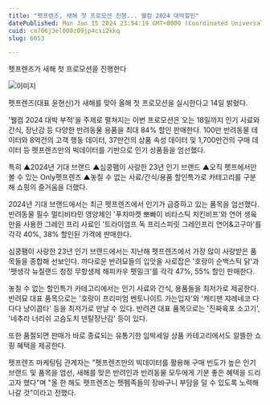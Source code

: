 ```yaml
---
title: "펫프렌즈, 새해 첫 프로모션 진행... 웰컴 2024 대박할인"
datePublished: Mon Jan 15 2024 23:54:19 GMT+0000 (Coordinated Universal Time)
cuid: cm706j3el000z09jp4cxi2kkq
slug: 6053

---
```



펫프렌즈가 새해 첫 프로모션을 진행한다

![이미지](https://cdn.hashnode.com/res/hashnode/image/upload/v1739260053075/33d7ae6e-96f9-4ad3-9cb4-eddbbc227323.png)

펫프렌즈(대표 윤현신)가 새해를 맞아 올해 첫 프로모션을 실시한다고 14일 밝혔다.

'웰컴 2024 대박 부적'을 주제로 펼쳐지는 이번 프로모션은 오는 18일까지 인기 사료와 간식, 장난감 등 다양한 반려동물 용품을 최대 84% 할인 판매한다. 100만 반려동물 데이터와 8억건의 고객 행동 데이터, 37만건의 상품 속성 데이터 및 1,700만건의 구매 데이터 등 펫프렌즈만의 빅데이터를 기반으로 인기 상품들을 엄선했다.

특히 ▲2024년 기대 브랜드 ▲심쿵팸이 사랑한 23년 인기 브랜드 ▲오직 펫프에서만 볼 수 있는 Only펫프렌즈 ▲놓칠 수 없는 사료/간식/용품 할인특가로 카테고리를 구분해 쇼핑의 즐거움을 더했다.

2024년 기대 브랜드에서는 최근 펫프렌즈에서 인기가 급증하고 있는 품목을 엄선했다. 반려동물 필수 멀티비타민 영양제인 '푸치마켓 뽀빠이 비타스틱 치킨비프'와 연어 생육만을 사용한 그레인 프리 사료인 '트라이엄프 독 프리스피릿 그레인프리 연어&고구마'를 각각 40%, 38% 할인된 가격에 판매한다.

심쿵팸이 사랑한 23년 인기 브랜드에서는 지난해 펫프렌즈에서 가장 많이 사랑받은 품목들을 종합해 선보인다. 까다로운 반려묘들의 입맛을 사로잡은 '호랑이 순백스틱 닭'과 '펫생각 뉴질랜드 청정 무항생제 해피카우 펫밀크'를 각각 47%, 55% 할인 판매한다.

놓칠 수 없는 할인특가 카테고리에서는 인기 사료와 간식, 용품들을 최저가로 제공한다. 반려묘 대표 품목으로는 '호랑이 프리미엄 벤토나이트 가는입자'와 '캐티맨 쟈레네코 다다다 냥이콥타' 등을 최저가로 만날 수 있다. 반려견 대표 품목으로는 '진짜육포 소고기', '네추라 너리쉬 고슴도치 덴탈장난감' 등이 있다.

또한 품절되면 판매가 바로 종료되는 유통기한 임박세일 상품 카테고리에서도 알뜰한 쇼핑 혜택을 제공한다.

펫프렌즈 마케팅팀 관계자는 "펫프렌즈만의 빅데이터를 활용해 구매 빈도가 높은 인기 브랜드 및 품목을 엄선, 새해를 맞은 반려인과 반려동물 모두에게 기분 좋은 혜택을 드리고자 했다"며 "올 한 해도 펫프렌즈는 펫펨족들의 장바구니 부담을 덜 수 있도록 노력해 나갈 것"이라고 전했다.